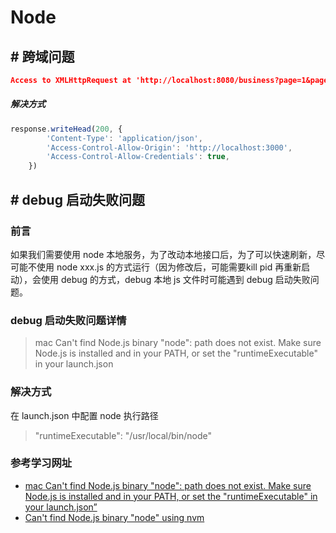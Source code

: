# Node

## # 跨域问题
```json
Access to XMLHttpRequest at 'http://localhost:8080/business?page=1&pageSize=10' from origin 'http://localhost:3000' has been blocked by CORS policy: The value of the 'Access-Control-Allow-Credentials' header in the response is '' which must be 'true' when the request's credentials mode is 'include'. The credentials mode of requests initiated by the XMLHttpRequest is controlled by the withCredentials attribute.
```

##### 解决方式
```js
response.writeHead(200, {
		'Content-Type': 'application/json',
		'Access-Control-Allow-Origin': 'http://localhost:3000',
		'Access-Control-Allow-Credentials': true,
	})
  ```
  
## # debug 启动失败问题

### 前言

如果我们需要使用 node 本地服务，为了改动本地接口后，为了可以快速刷新，尽可能不使用 node xxx.js 的方式运行（因为修改后，可能需要kill pid 再重新启动），会使用 debug 的方式，debug 本地 js 文件时可能遇到 debug 启动失败问题。

### debug 启动失败问题详情

> mac Can't find Node.js binary "node": path does not exist. Make sure Node.js is installed and in your PATH, or set the "runtimeExecutable" in your launch.json

### 解决方式

在 launch.json 中配置 node 执行路径

>  "runtimeExecutable": "/usr/local/bin/node"

### 参考学习网址

- [mac Can't find Node.js binary "node": path does not exist. Make sure Node.js is installed and in your PATH, or set the "runtimeExecutable" in your launch.json” ](https://www.codegrepper.com/code-examples/javascript/mac+Can%27t+find+Node.js+binary+%22node%22%3A+path+does+not+exist.+Make+sure+Node.js+is+installed+and+in+your+PATH%2C+or+set+the+%22runtimeExecutable%22+in+your+launch.json)
- [Can't find Node.js binary "node" using nvm](https://github.com/microsoft/vscode-js-debug/issues/1150)
